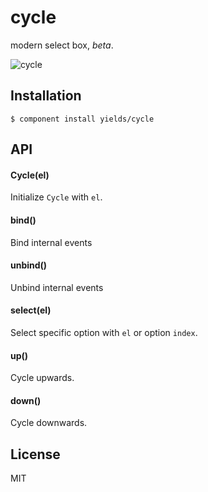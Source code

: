 
# cycle

  modern select box, _beta_.
  
  ![cycle](http://f.cl.ly/items/1Z082W2k3o1t3O15311h/Screen%20Shot%202013-05-07%20at%209.51.09%20PM.png)

## Installation

    $ component install yields/cycle

## API

#### Cycle(el)

Initialize `Cycle` with `el`.

#### bind()

Bind internal events

#### unbind()

Unbind internal events

#### select(el)

Select specific option with `el` or option `index`.

#### up()

Cycle upwards.

#### down()

Cycle downwards.

## License

  MIT
